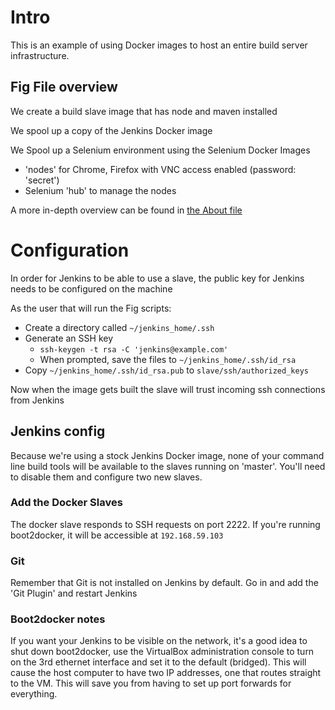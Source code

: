 Intro
=====

This is an example of using Docker images to host an entire build server infrastructure.

## Fig File overview

We create a build slave image that has node and maven installed

We spool up a copy of the Jenkins Docker image

We Spool up a Selenium environment using the Selenium Docker Images
 - 'nodes' for Chrome, Firefox with VNC access enabled (password: 'secret')
 - Selenium 'hub' to manage the nodes

A more in-depth overview can be found in [the About file](ABOUT.md)

Configuration
=============

In order for Jenkins to be able to use a slave, the public key for Jenkins needs to be configured on the machine

As the user that will run the Fig scripts:

* Create a directory called `~/jenkins_home/.ssh`
* Generate an SSH key
    - `ssh-keygen -t rsa -C 'jenkins@example.com'`
    - When prompted, save the files to `~/jenkins_home/.ssh/id_rsa`
* Copy `~/jenkins_home/.ssh/id_rsa.pub` to `slave/ssh/authorized_keys`

Now when the image gets built the slave will trust incoming ssh connections from Jenkins

## Jenkins config

Because we're using a stock Jenkins Docker image, none of your command line build tools will be available to the slaves
running on 'master'.  You'll need to disable them and configure two new slaves.

### Add the Docker Slaves

The docker slave responds to SSH requests on port 2222.  If you're running boot2docker, it will be accessible at 
`192.168.59.103`

### Git 

Remember that Git is not installed on Jenkins by default.  Go in and add the 'Git Plugin' and restart Jenkins

### Boot2docker notes

If you want your Jenkins to be visible on the network, it's a good idea to shut down boot2docker, use the VirtualBox
administration console to turn on the 3rd ethernet interface and set it to the default (bridged).  This will cause the
host computer to have two IP addresses, one that routes straight to the VM.  This will save you from having to set up
port forwards for everything.

